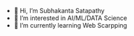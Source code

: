 - 👋 Hi, I’m Subhakanta Satapathy
- 👀 I’m interested in AI/ML/DATA Science
- 🌱 I’m currently learning Web Scarpping
<!--- 💞️ I’m looking to collaborate on ...
- 📫 How to reach me ...--->

<!---
MorpH-ss/MorpH-ss is a ✨ special ✨ repository because its `README.md` (this file) appears on your GitHub profile.
You can click the Preview link to take a look at your changes.
--->
